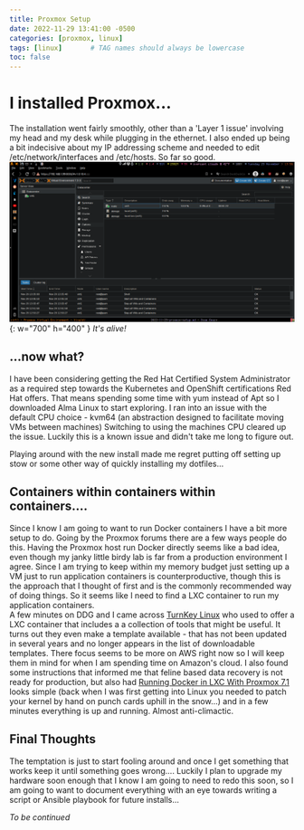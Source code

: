 ```yaml
---
title: Proxmox Setup  
date: 2022-11-29 13:41:00 -0500  
categories: [proxmox, linux]  
tags: [linux]       # TAG names should always be lowercase
toc: false  
---
```


# I installed Proxmox...

The installation went fairly smoothly, other than a 'Layer 1 issue' involving my head and my desk while plugging in the ethernet. I also ended up being a bit indecisive about my IP addressing scheme and needed to edit /etc/network/interfaces and /etc/hosts. So far so good.   
![proxmox](/assets/img/post/proxmox.png){: w="700" h="400" }
_It's alive!_

    
## ...now what?

I have been considering getting the Red Hat Certified System Administrator as a required step towards the Kubernetes and OpenShift certifications Red Hat offers. That means spending some time with yum instead of Apt so I downloaded Alma Linux to start exploring. I ran into an issue with the default CPU choice - kvm64 (an abstraction designed to facilitate moving VMs between machines) Switching to using the machines CPU cleared up the issue. Luckily this is a known issue and didn't take me long to figure out.

Playing around with the new install made me regret putting off setting up stow or some other way of quickly installing my dotfiles... 

## Containers within containers within containers....

Since I know I am going to want to run Docker containers I have a bit more setup to do. Going by the Proxmox forums there are a few ways people do this. Having the Proxmox host run Docker directly seems like a bad idea, even though my janky little birdy lab is far from a production environment I agree. Since I am trying to keep within my memory budget just setting up a VM just to run application containers is counterproductive, though this is the approach that I thought of first and is the commonly recommended way of doing things.  So it seems like I need to find a LXC container to run my application containers.  
A few minutes on DDG and I came across [TurnKey Linux](https://www.turnkeylinux.org) who used to offer a LXC container that includes a a collection of tools that might be useful. It turns out they even make a template available - that has not been updated in several years and no longer appears in the list of downloadable templates. There focus seems to be more on AWS right now so I will keep them in mind for when I am spending time on Amazon's cloud.
I also found some instructions that informed me that feline based data recovery is not ready for production, but also had [Running Docker in LXC With Proxmox 7.1](https://www.weisb.net/running-docker-in-lxc-with-proxmox-7-1/) looks simple (back when I was first getting into Linux you needed to patch your kernel by hand on punch cards uphill in the snow...) and in a few minutes everything is up and running. Almost anti-climactic.

## Final Thoughts

The temptation is just to start fooling around and once I get something that works keep it until something goes wrong.... Luckily I plan to upgrade my hardware soon enough that I know I am going to need to redo this soon, so I am going to want to document everything with an eye towards writing a script or Ansible playbook for future installs...  

*To be continued*
